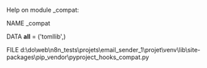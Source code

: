 Help on module _compat:

NAME
    _compat

DATA
    __all__ = ('tomllib',)

FILE
    d:\do\web\n8n_tests\projets\email_sender_1\projet\venv\lib\site-packages\pip\_vendor\pyproject_hooks\_compat.py


